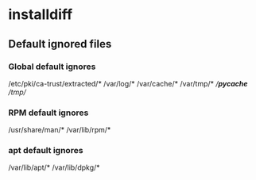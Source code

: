# installdiff

## Default ignored files

### Global default ignores

/etc/pki/ca-trust/extracted/*
/var/log/*
/var/cache/*
/var/tmp/*
*/__pycache__
/tmp/*

### RPM default ignores

/usr/share/man/*
/var/lib/rpm/*

### apt default ignores

/var/lib/apt/*
/var/lib/dpkg/*
